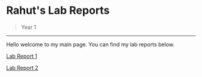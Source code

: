 # Rahut's Lab Reports
> Year 1
---
Hello welcome to my main page. You can find my lab reports below.

[Lab Report 1](https://rahut3.github.io/cse15l-lab-reports/Score)

[Lab Report 2](https://rahut3.github.io/cse15l-lab-reports/Score2)
